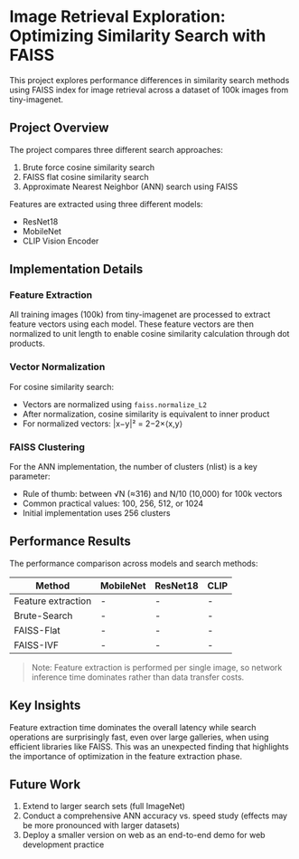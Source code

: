# Image Retrieval Exploration: Optimizing Similarity Search with FAISS

This project explores performance differences in similarity search methods using FAISS index for image retrieval across a dataset of 100k images from tiny-imagenet.

## Project Overview

The project compares three different search approaches:
1. Brute force cosine similarity search
2. FAISS flat cosine similarity search
3. Approximate Nearest Neighbor (ANN) search using FAISS

Features are extracted using three different models:
- ResNet18
- MobileNet
- CLIP Vision Encoder

## Implementation Details

### Feature Extraction

All training images (100k) from tiny-imagenet are processed to extract feature vectors using each model. These feature vectors are then normalized to unit length to enable cosine similarity calculation through dot products.

### Vector Normalization

For cosine similarity search:
- Vectors are normalized using `faiss.normalize_L2`
- After normalization, cosine similarity is equivalent to inner product
- For normalized vectors: |x−y|² = 2−2×⟨x,y⟩

### FAISS Clustering

For the ANN implementation, the number of clusters (nlist) is a key parameter:
- Rule of thumb: between √N (≈316) and N/10 (10,000) for 100k vectors
- Common practical values: 100, 256, 512, or 1024
- Initial implementation uses 256 clusters

## Performance Results

The performance comparison across models and search methods:

| Method | MobileNet | ResNet18 | CLIP |
|--------|-----------|----------|------|
| Feature extraction | -         | -        | -    |
| Brute-Search | -         | -        | -    |
| FAISS-Flat | -         | -        | -    |
| FAISS-IVF | -         | -        | -    |

> Note: Feature extraction is performed per single image, so network inference time dominates rather than data transfer costs.

## Key Insights

Feature extraction time dominates the overall latency while search operations are surprisingly fast, even over large galleries, when using efficient libraries like FAISS. This was an unexpected finding that highlights the importance of optimization in the feature extraction phase.

## Future Work

1. Extend to larger search sets (full ImageNet)
2. Conduct a comprehensive ANN accuracy vs. speed study (effects may be more pronounced with larger datasets)
3. Deploy a smaller version on web as an end-to-end demo for web development practice